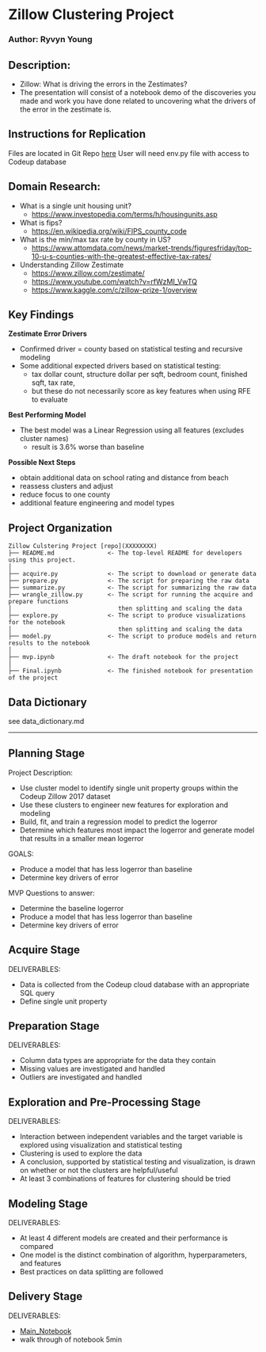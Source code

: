 # Zillow Clustering Project

### Author: Ryvyn Young

## Description: 
- Zillow: What is driving the errors in the Zestimates?
- The presentation will consist of a notebook demo of the discoveries you made and work you have done related to uncovering what the drivers of the error in the zestimate is.

## Instructions for Replication
Files are located in Git Repo [here](https://github.com/RyvynYoung/Zillow_Clustering_Project)
User will need env.py file with access to Codeup database 

## Domain Research:
- What is a single unit housing unit?
    - https://www.investopedia.com/terms/h/housingunits.asp
- What is fips?
    - https://en.wikipedia.org/wiki/FIPS_county_code
- What is the min/max tax rate by county in US?
    - https://www.attomdata.com/news/market-trends/figuresfriday/top-10-u-s-counties-with-the-greatest-effective-tax-rates/
- Understanding Zillow Zestimate
    - https://www.zillow.com/zestimate/
    - https://www.youtube.com/watch?v=rfWzMI_VwTQ
    - https://www.kaggle.com/c/zillow-prize-1/overview


## Key Findings

**Zestimate Error Drivers**
- Confirmed driver = county based on statistical testing and recursive modeling
- Some additional expected drivers based on statistical testing: 
    - tax dollar count, structure dollar per sqft, bedroom count, finished sqft, tax rate, 
    - but these do not necessarily score as key features when using RFE to evaluate

**Best Performing Model**
- The best model was a Linear Regression using all features (excludes cluster names)
    - result is 3.6% worse than baseline

**Possible Next Steps**
- obtain additional data on school rating and distance from beach
- reassess clusters and adjust
- reduce focus to one county
- additional feature engineering and model types


## Project Organization
```
Zillow Culstering Project [repo](XXXXXXXX)
├── README.md               <- The top-level README for developers using this project.
│
├── acquire.py              <- The script to download or generate data
├── prepare.py              <- The script for preparing the raw data
├── summarize.py            <- The script for summarizing the raw data
├── wrangle_zillow.py       <- The script for running the acquire and prepare functions
│                              then splitting and scaling the data
├── explore.py              <- The script to produce visualizations for the notebook
│                              then splitting and scaling the data
├── model.py                <- The script to produce models and return results to the notebook
│
├── mvp.ipynb               <- The draft notebook for the project
│
├── Final.ipynb             <- The finished notebook for presentation of the project
```

## Data Dictionary
see data_dictionary.md

*****
## Planning Stage
Project Description: 
- Use cluster model to identify single unit property groups within the Codeup Zillow 2017 dataset
- Use these clusters to engineer new features for exploration and modeling
- Build, fit, and train a regression model to predict the logerror
- Determine which features most impact the logerror and generate model that results in a smaller mean logerror

GOALS:
- Produce a model that has less logerror than baseline
- Determine key drivers of error

MVP Questions to answer:
- Determine the baseline logerror
- Produce a model that has less logerror than baseline
- Determine key drivers of error

## Acquire Stage
DELIVERABLES: 
- Data is collected from the Codeup cloud database with an appropriate SQL query
- Define single unit property

## Preparation Stage
DELIVERABLES:
- Column data types are appropriate for the data they contain
- Missing values are investigated and handled
- Outliers are investigated and handled

## Exploration and Pre-Processing Stage
DELIVERABLES: 
- Interaction between independent variables and the target variable is explored using visualization and statistical testing
- Clustering is used to explore the data
- A conclusion, supported by statistical testing and visualization, is drawn on whether or not the clusters are helpful/useful
- At least 3 combinations of features for clustering should be tried

## Modeling Stage
DELIVERABLES: 
- At least 4 different models are created and their performance is compared
- One model is the distinct combination of algorithm, hyperparameters, and features
- Best practices on data splitting are followed

## Delivery Stage
DELIVERABLES:
- [Main_Notebook](https://github.com/RyvynYoung/Zillow_Clustering_Project/blob/main/Final.ipynb)
- walk through of notebook 5min

